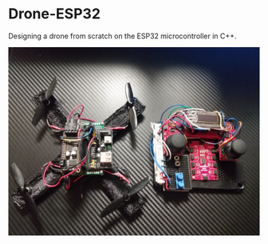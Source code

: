 # Drone-ESP32
Designing a drone from scratch on the ESP32 microcontroller in C++. 

![Controller](https://github.com/Hykudoru/Drone-ESP32/blob/master/img/Drone.jpg)
